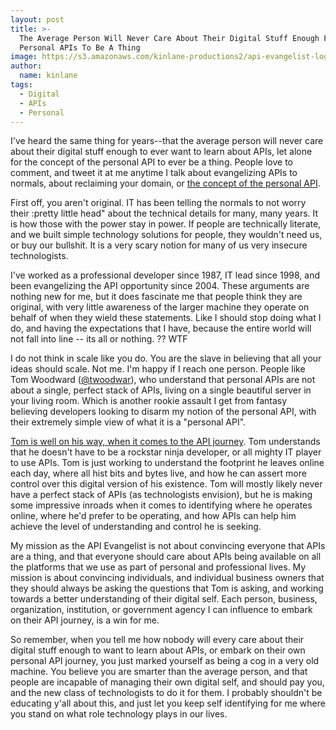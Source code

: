 ```yaml
---
layout: post
title: >-
  The Average Person Will Never Care About Their Digital Stuff Enough For
  Personal APIs To Be A Thing
image: https://s3.amazonaws.com/kinlane-productions2/api-evangelist-logos/api-evangelist-butterfly-vertical.png
author:
  name: kinlane
tags:
  - Digital
  - APIs
  - Personal
---
```

I've heard the same thing for years--that the average person will never care about their digital stuff enough to ever want to learn about APIs, let alone for the concept of the personal API to ever be a thing. People love to comment, and tweet it at me anytime I talk about evangelizing APIs to normals, about reclaiming your domain, or [the concept of the personal API](http://apievangelist.com/2016/03/16/personal-api-are-not-just-a-local-destination-they-are-a-journey/). 

First off, you aren't original. IT has been telling the normals to not worry their :pretty little head" about the technical details for many, many years. It is how those with the power stay in power. If people are technically literate, and we built simple technology solutions for people, they wouldn't need us, or buy our bullshit. It is a very scary notion for many of us very insecure technologists. 

I've worked as a professional developer since 1987, IT lead since 1998, and been evangelizing the API opportunity since 2004. These arguments are nothing new for me, but it does fascinate me that people think they are original, with very little awareness of the larger machine they operate on behalf of when they wield these statements. Like I should stop doing what I do, and having the expectations that I have, because the entire world will not fall into line -- its all or nothing. ?? WTF

I do not think in scale like you do. You are the slave in believing that all your ideas should scale. Not me. I'm happy if I reach one person. People like Tom Woodward ([@twoodwar](https://twitter.com/twoodwar)), who understand that personal APIs are not about a single, perfect stack of APIs, living on a single beautiful server in your living room. Which is another rookie assault I get from fantasy believing developers looking to disarm my notion of the personal API, with their extremely simple view of what it is a "personal API".

[Tom is well on his way, when it comes to the API journey](http://bionicteaching.com/personal-api-progress-in-pursuit-of-nirvana/). Tom understands that he doesn't have to be a rockstar ninja developer, or all mighty IT player to use APIs. Tom is just working to understand the footprint he leaves online each day, where all hist bits and bytes live, and how he can assert more control over this digital version of his existence. Tom will mostly likely never have a perfect stack of APIs (as technologists envision), but he is making some impressive inroads when it comes to identifying where he operates online, where he'd prefer to be operating, and how APIs can help him achieve the level of understanding and control he is seeking.

My mission as the API Evangelist is not about convincing everyone that APIs are a thing, and that everyone should care about APIs being available on all the platforms that we use as part of personal and professional lives. My mission is about convincing individuals, and individual business owners that they should always be asking the questions that Tom is asking, and working towards a better understanding of their digital self. Each person, business, organization, institution, or government agency I can influence to embark on their API journey, is a win for me.

So remember, when you tell me how nobody will every care about their digital stuff enough to want to learn about APIs, or embark on their own personal API journey, you just marked yourself as being a cog in a very old machine. You believe you are smarter than the average person, and that people are incapable of managing their own digital self, and should pay you, and the new class of technologists to do it for them. I probably shouldn't be educating y'all about this, and just let you keep self identifying for me where you stand on what role technology plays in our lives.